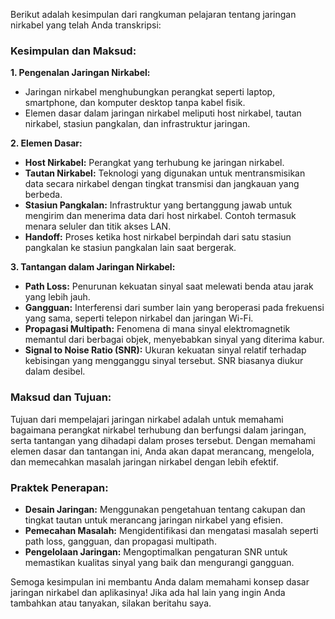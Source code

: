 Berikut adalah kesimpulan dari rangkuman pelajaran tentang jaringan nirkabel yang telah Anda transkripsi:

### **Kesimpulan dan Maksud:**

**1. Pengenalan Jaringan Nirkabel:**
   - Jaringan nirkabel menghubungkan perangkat seperti laptop, smartphone, dan komputer desktop tanpa kabel fisik.
   - Elemen dasar dalam jaringan nirkabel meliputi host nirkabel, tautan nirkabel, stasiun pangkalan, dan infrastruktur jaringan.

**2. Elemen Dasar:**
   - **Host Nirkabel:** Perangkat yang terhubung ke jaringan nirkabel.
   - **Tautan Nirkabel:** Teknologi yang digunakan untuk mentransmisikan data secara nirkabel dengan tingkat transmisi dan jangkauan yang berbeda.
   - **Stasiun Pangkalan:** Infrastruktur yang bertanggung jawab untuk mengirim dan menerima data dari host nirkabel. Contoh termasuk menara seluler dan titik akses LAN.
   - **Handoff:** Proses ketika host nirkabel berpindah dari satu stasiun pangkalan ke stasiun pangkalan lain saat bergerak.

**3. Tantangan dalam Jaringan Nirkabel:**
   - **Path Loss:** Penurunan kekuatan sinyal saat melewati benda atau jarak yang lebih jauh.
   - **Gangguan:** Interferensi dari sumber lain yang beroperasi pada frekuensi yang sama, seperti telepon nirkabel dan jaringan Wi-Fi.
   - **Propagasi Multipath:** Fenomena di mana sinyal elektromagnetik memantul dari berbagai objek, menyebabkan sinyal yang diterima kabur.
   - **Signal to Noise Ratio (SNR):** Ukuran kekuatan sinyal relatif terhadap kebisingan yang mengganggu sinyal tersebut. SNR biasanya diukur dalam desibel.

### **Maksud dan Tujuan:**
Tujuan dari mempelajari jaringan nirkabel adalah untuk memahami bagaimana perangkat nirkabel terhubung dan berfungsi dalam jaringan, serta tantangan yang dihadapi dalam proses tersebut. Dengan memahami elemen dasar dan tantangan ini, Anda akan dapat merancang, mengelola, dan memecahkan masalah jaringan nirkabel dengan lebih efektif.

### **Praktek Penerapan:**
- **Desain Jaringan:** Menggunakan pengetahuan tentang cakupan dan tingkat tautan untuk merancang jaringan nirkabel yang efisien.
- **Pemecahan Masalah:** Mengidentifikasi dan mengatasi masalah seperti path loss, gangguan, dan propagasi multipath.
- **Pengelolaan Jaringan:** Mengoptimalkan pengaturan SNR untuk memastikan kualitas sinyal yang baik dan mengurangi gangguan.

Semoga kesimpulan ini membantu Anda dalam memahami konsep dasar jaringan nirkabel dan aplikasinya! Jika ada hal lain yang ingin Anda tambahkan atau tanyakan, silakan beritahu saya.